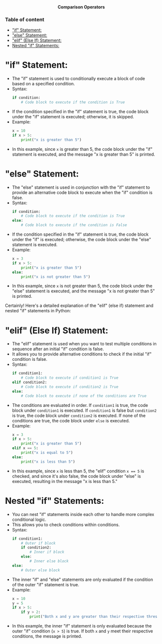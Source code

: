 **<div align="center" >Comparison Operators</div>**

### Table of content
- ["if" Statement:](#if-statement)
- ["else" Statement:](#else-statement)
- ["elif" (Else If) Statement:](#elif-else-if-statement)
- [Nested "if" Statements:](#nested-if-statements)


# "if" Statement:
   - The "if" statement is used to conditionally execute a block of code based on a specified condition.
   - Syntax:
     ```python
     if condition:
         # Code block to execute if the condition is True
     ```
   - If the condition specified in the "if" statement is true, the code block under the "if" statement is executed; otherwise, it is skipped.
   - Example:
     ```python
     x = 10
     if x > 5:
         print("x is greater than 5")
     ```
   - In this example, since `x` is greater than 5, the code block under the "if" statement is executed, and the message "x is greater than 5" is printed.

# "else" Statement:
   - The "else" statement is used in conjunction with the "if" statement to provide an alternative code block to execute when the "if" condition is false.
   - Syntax:
     ```python
     if condition:
         # Code block to execute if the condition is True
     else:
         # Code block to execute if the condition is False
     ```
   - If the condition specified in the "if" statement is true, the code block under the "if" is executed; otherwise, the code block under the "else" statement is executed.
   - Example:
     ```python
     x = 3
     if x > 5:
         print("x is greater than 5")
     else:
         print("x is not greater than 5")
     ```
   - In this example, since `x` is not greater than 5, the code block under the "else" statement is executed, and the message "x is not greater than 5" is printed.

Certainly! Here's a detailed explanation of the "elif" (else if) statement and nested "if" statements in Python:

# "elif" (Else If) Statement:
   - The "elif" statement is used when you want to test multiple conditions in sequence after an initial "if" condition is false.
   - It allows you to provide alternative conditions to check if the initial "if" condition is false.
   - Syntax:
     ```python
     if condition1:
         # Code block to execute if condition1 is True
     elif condition2:
         # Code block to execute if condition2 is True
     else:
         # Code block to execute if none of the conditions are True
     ```
   - The conditions are evaluated in order. If `condition1` is true, the code block under `condition1` is executed. If `condition1` is false but `condition2` is true, the code block under `condition2` is executed. If none of the conditions are true, the code block under `else` is executed.
   - Example:
     ```python
     x = 3
     if x > 5:
         print("x is greater than 5")
     elif x == 5:
         print("x is equal to 5")
     else:
         print("x is less than 5")
     ```
   - In this example, since `x` is less than 5, the "elif" condition `x == 5` is checked, and since it's also false, the code block under "else" is executed, resulting in the message "x is less than 5."

# Nested "if" Statements:
   - You can nest "if" statements inside each other to handle more complex conditional logic.
   - This allows you to check conditions within conditions.
   - Syntax:
     ```python
     if condition1:
         # Outer if block
         if condition2:
             # Inner if block
         else:
             # Inner else block
     else:
         # Outer else block
     ```
   - The inner "if" and "else" statements are only evaluated if the condition of the outer "if" statement is true.
   - Example:
     ```python
     x = 10
     y = 5
     if x > 5:
         if y > 2:
             print("Both x and y are greater than their respective thresholds.")
     ```
   - In this example, the inner "if" statement is only evaluated because the outer "if" condition (`x > 5`) is true. If both `x` and `y` meet their respective conditions, the message is printed.